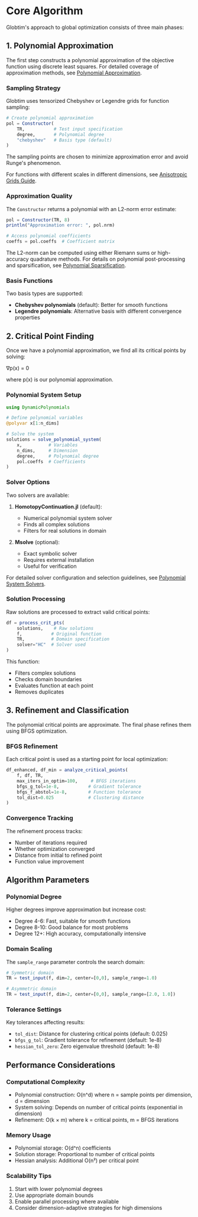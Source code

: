 # Core Algorithm

Globtim's approach to global optimization consists of three main phases:

## 1. Polynomial Approximation

The first step constructs a polynomial approximation of the objective function using discrete least squares. For detailed coverage of approximation methods, see [Polynomial Approximation](polynomial_approximation.md).

### Sampling Strategy

Globtim uses tensorized Chebyshev or Legendre grids for function sampling:

```julia
# Create polynomial approximation
pol = Constructor(
    TR,           # Test input specification
    degree,       # Polynomial degree
    "chebyshev"   # Basis type (default)
)
```

The sampling points are chosen to minimize approximation error and avoid Runge's phenomenon.

For functions with different scales in different dimensions, see [Anisotropic Grids Guide](anisotropic_grids_guide.md).

### Approximation Quality

The `Constructor` returns a polynomial with an L2-norm error estimate:

```julia
pol = Constructor(TR, 8)
println("Approximation error: ", pol.nrm)

# Access polynomial coefficients
coeffs = pol.coeffs  # Coefficient matrix
```

The L2-norm can be computed using either Riemann sums or high-accuracy quadrature methods. For details on polynomial post-processing and sparsification, see [Polynomial Sparsification](sparsification.md).

### Basis Functions

Two basis types are supported:

- **Chebyshev polynomials** (default): Better for smooth functions
- **Legendre polynomials**: Alternative basis with different convergence properties

## 2. Critical Point Finding

Once we have a polynomial approximation, we find all its critical points by solving:

∇p(x) = 0

where p(x) is our polynomial approximation.

### Polynomial System Setup

```julia
using DynamicPolynomials

# Define polynomial variables
@polyvar x[1:n_dims]

# Solve the system
solutions = solve_polynomial_system(
    x,          # Variables
    n_dims,     # Dimension
    degree,     # Polynomial degree
    pol.coeffs  # Coefficients
)
```

### Solver Options

Two solvers are available:

1. **HomotopyContinuation.jl** (default): 
   - Numerical polynomial system solver
   - Finds all complex solutions
   - Filters for real solutions in domain

2. **Msolve** (optional):
   - Exact symbolic solver
   - Requires external installation
   - Useful for verification

For detailed solver configuration and selection guidelines, see [Polynomial System Solvers](solvers.md).

### Solution Processing

Raw solutions are processed to extract valid critical points:

```julia
df = process_crit_pts(
    solutions,    # Raw solutions
    f,           # Original function
    TR,          # Domain specification
    solver="HC"  # Solver used
)
```

This function:
- Filters complex solutions
- Checks domain boundaries
- Evaluates function at each point
- Removes duplicates

## 3. Refinement and Classification

The polynomial critical points are approximate. The final phase refines them using BFGS optimization.

### BFGS Refinement

Each critical point is used as a starting point for local optimization:

```julia
df_enhanced, df_min = analyze_critical_points(
    f, df, TR,
    max_iters_in_optim=100,     # BFGS iterations
    bfgs_g_tol=1e-8,           # Gradient tolerance
    bfgs_f_abstol=1e-8,        # Function tolerance
    tol_dist=0.025             # Clustering distance
)
```

### Convergence Tracking

The refinement process tracks:
- Number of iterations required
- Whether optimization converged
- Distance from initial to refined point
- Function value improvement

## Algorithm Parameters

### Polynomial Degree

Higher degrees improve approximation but increase cost:
- Degree 4-6: Fast, suitable for smooth functions
- Degree 8-10: Good balance for most problems  
- Degree 12+: High accuracy, computationally intensive

### Domain Scaling

The `sample_range` parameter controls the search domain:
```julia
# Symmetric domain
TR = test_input(f, dim=2, center=[0,0], sample_range=1.0)

# Asymmetric domain  
TR = test_input(f, dim=2, center=[0,0], sample_range=[2.0, 1.0])
```

### Tolerance Settings

Key tolerances affecting results:
- `tol_dist`: Distance for clustering critical points (default: 0.025)
- `bfgs_g_tol`: Gradient tolerance for refinement (default: 1e-8)
- `hessian_tol_zero`: Zero eigenvalue threshold (default: 1e-8)

## Performance Considerations

### Computational Complexity

- Polynomial construction: O(n^d) where n = sample points per dimension, d = dimension
- System solving: Depends on number of critical points (exponential in dimension)
- Refinement: O(k × m) where k = critical points, m = BFGS iterations

### Memory Usage

- Polynomial storage: O(d^n) coefficients
- Solution storage: Proportional to number of critical points
- Hessian analysis: Additional O(n²) per critical point

### Scalability Tips

1. Start with lower polynomial degrees
2. Use appropriate domain bounds
3. Enable parallel processing where available
4. Consider dimension-adaptive strategies for high dimensions